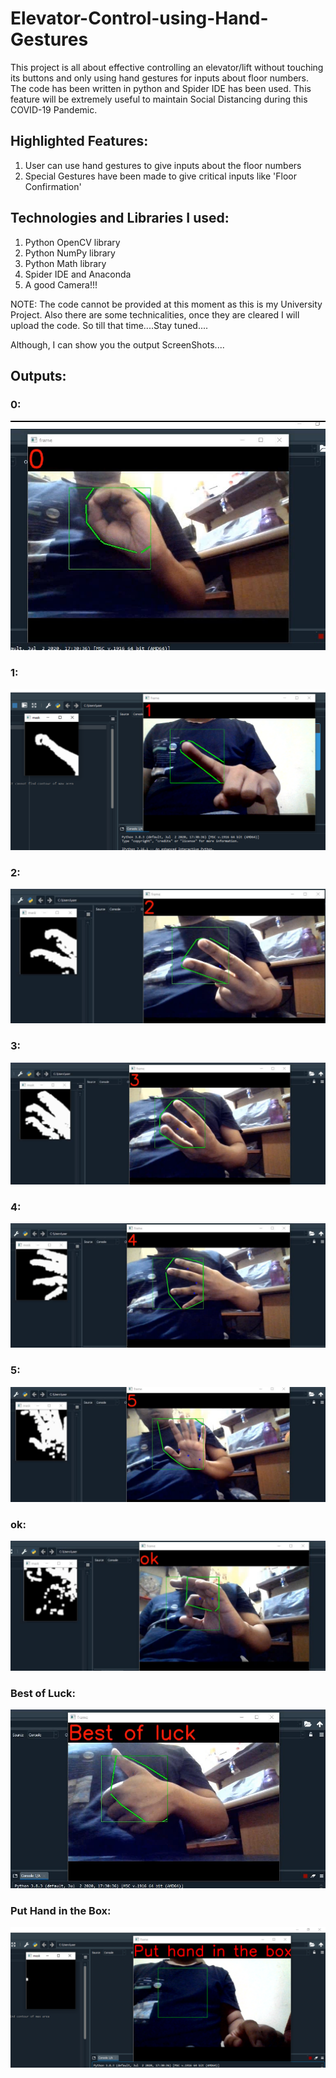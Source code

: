 # Elevator-Control-using-Hand-Gestures
This project is all about effective controlling an elevator/lift without touching its buttons and only using hand gestures for inputs about floor numbers. The code has been written in python and Spider IDE has been used. This feature will be extremely useful to maintain Social Distancing during this COVID-19 Pandemic.

## Highlighted Features:

1) User can use hand gestures to give inputs about the floor numbers
2) Special Gestures have been made to give critical inputs like 'Floor Confirmation'

## Technologies and Libraries I used:

1) Python OpenCV library
2) Python NumPy library
3) Python Math library
4) Spider IDE and Anaconda
5) A good Camera!!!

NOTE: The code cannot be provided at this moment as this is my University Project. Also there are some technicalities, once they are cleared I will upload the code. So till that time....Stay tuned....

Although, I can show you the output ScreenShots....

## Outputs:

### 0:

![0](https://github.com/GraniteMask/Elevator-Control-using-Hand-Gestures/blob/main/0.png?raw=true)

### 1:

![1](https://github.com/GraniteMask/Elevator-Control-using-Hand-Gestures/blob/main/neural.png?raw=true)

### 2:

![2](https://github.com/GraniteMask/Elevator-Control-using-Hand-Gestures/blob/main/2.png?raw=true)

### 3:

![3](https://github.com/GraniteMask/Elevator-Control-using-Hand-Gestures/blob/main/3.png?raw=true)

### 4:

![4](https://github.com/GraniteMask/Elevator-Control-using-Hand-Gestures/blob/main/4.png?raw=true)

### 5:

![5](https://github.com/GraniteMask/Elevator-Control-using-Hand-Gestures/blob/main/5.png?raw=true)

### ok:

![5](https://github.com/GraniteMask/Elevator-Control-using-Hand-Gestures/blob/main/ok.png?raw=true)

### Best of Luck:

![Best of Luck](https://github.com/GraniteMask/Elevator-Control-using-Hand-Gestures/blob/main/Best_of_luck.png?raw=true)

### Put Hand in the Box:

![Put Hand in the Box](https://github.com/GraniteMask/Elevator-Control-using-Hand-Gestures/blob/main/Put_hand_in_the_box.png?raw=true)
